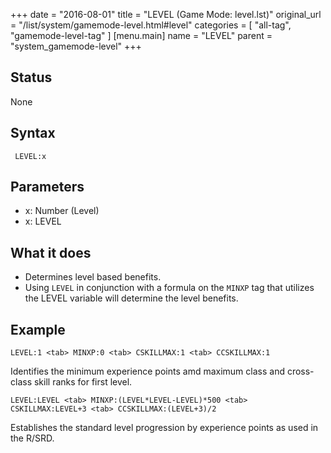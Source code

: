 +++
date = "2016-08-01"
title = "LEVEL (Game Mode: level.lst)"
original_url = "/list/system/gamemode-level.html#level"
categories = [ "all-tag", "gamemode-level-tag" ]
[menu.main]
    name = "LEVEL"
    parent = "system_gamemode-level"
+++

## Status

None

## Syntax

`
LEVEL:x`

## Parameters

-   x: Number (Level)
-   x: LEVEL



What it does
------------

-   Determines level based benefits.
-   Using `LEVEL` in conjunction with a formula on the `MINXP` tag that
    utilizes the <span class="lstvar"> LEVEL </span> variable will
    determine the level benefits.

Example
-------

`LEVEL:1 <tab> MINXP:0 <tab> CSKILLMAX:1 <tab> CCSKILLMAX:1`

Identifies the minimum experience points amd maximum class and
cross-class skill ranks for first level.

`LEVEL:LEVEL <tab> MINXP:(LEVEL*LEVEL-LEVEL)*500 <tab> CSKILLMAX:LEVEL+3 <tab> CCSKILLMAX:(LEVEL+3)/2`

Establishes the standard level progression by experience points as used
in the R/SRD.

